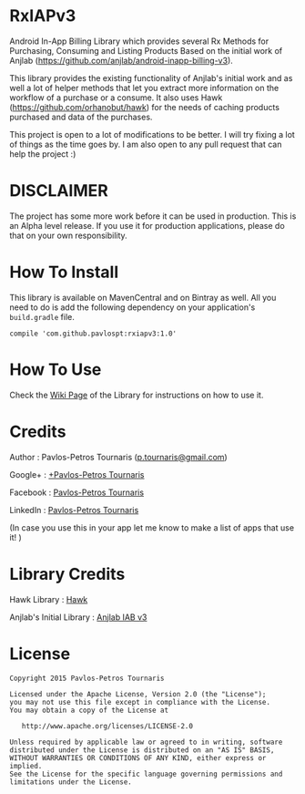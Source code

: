 # RxIAPv3
Android In-App Billing Library which provides several Rx Methods for Purchasing, Consuming and Listing Products
Based on the initial work of Anjlab (https://github.com/anjlab/android-inapp-billing-v3).

This library provides the existing functionality of Anjlab's initial work and as well a lot of helper methods that let you extract more information on the workflow of a purchase or a consume. It also uses Hawk (https://github.com/orhanobut/hawk) for the needs of caching products purchased and data of the purchases. 

This project is open to a lot of modifications to be better. I will try fixing a lot of things as the time goes by. I am also open to any pull request that can help the project :) 

DISCLAIMER
==========
The project has some more work before it can be used in production. This is an Alpha level release. If you use it for production applications, please do that on your own responsibility.

How To Install
==============

This library is available on MavenCentral and on Bintray as well. All you need to do is add the following dependency on your application's ```build.gradle``` file.

```
compile 'com.github.pavlospt:rxiapv3:1.0'
```

How To Use
==========
Check the [Wiki Page](https://github.com/pavlospt/RxIAPv3/wiki) of the Library for instructions on how to use it.

Credits
=======
Author : Pavlos-Petros Tournaris (p.tournaris@gmail.com)

Google+ : [+Pavlos-Petros Tournaris](https://plus.google.com/u/0/+PavlosPetrosTournaris/)

Facebook : [Pavlos-Petros Tournaris](https://www.facebook.com/pavlospt)

LinkedIn : [Pavlos-Petros Tournaris](https://www.linkedin.com/pub/pavlos-petros-tournaris/44/abb/218)

(In case you use this in your app let me know to make a list of apps that use it! )

Library Credits
===============

Hawk Library : [Hawk](https://github.com/orhanobut/hawk)

Anjlab's Initial Library : [Anjlab IAB v3](https://github.com/anjlab/android-inapp-billing-v3)

License
=======

    Copyright 2015 Pavlos-Petros Tournaris

    Licensed under the Apache License, Version 2.0 (the "License");
    you may not use this file except in compliance with the License.
    You may obtain a copy of the License at
    
       http://www.apache.org/licenses/LICENSE-2.0
    
    Unless required by applicable law or agreed to in writing, software
    distributed under the License is distributed on an "AS IS" BASIS,
    WITHOUT WARRANTIES OR CONDITIONS OF ANY KIND, either express or implied.
    See the License for the specific language governing permissions and
    limitations under the License.
